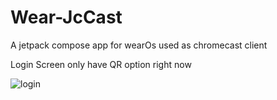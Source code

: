 # Wear-JcCast
A jetpack compose app for wearOs used as chromecast client 

Login Screen only have QR option right now

![login](https://user-images.githubusercontent.com/21205138/228370327-e2c1505f-10dd-4b36-8f14-7e753971cebb.png)
